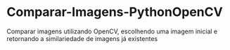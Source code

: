 # Comparar-Imagens-PythonOpenCV
Comparar imagens utilizando OpenCV, escolhendo uma imagem inicial e retornando a similariedade de imagens já existentes
